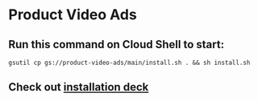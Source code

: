 # Product Video Ads

## Run this command on Cloud Shell to start:
 ```gsutil cp gs://product-video-ads/main/install.sh . && sh install.sh```

 ## Check out [installation deck](https://docs.google.com/presentation/d/1cfPnbv_4WRU4dfzzzJZqEkmqPg9hSzL30xuAwTPOcSQ/edit#slide=id.p)